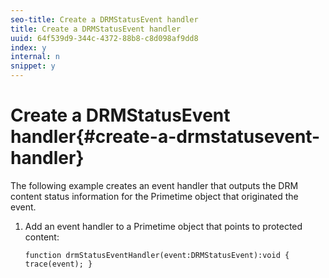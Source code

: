 ```yaml
---
seo-title: Create a DRMStatusEvent handler
title: Create a DRMStatusEvent handler
uuid: 64f539d9-344c-4372-88b8-c8d098af9dd8
index: y
internal: n
snippet: y
---
```


# Create a DRMStatusEvent handler{#create-a-drmstatusevent-handler}

The following example creates an event handler that outputs the DRM content status information for the Primetime object that originated the event. 

1. Add an event handler to a Primetime object that points to protected content:

   ```
   function drmStatusEventHandler(event:DRMStatusEvent):void { trace(event); } 
   ```

